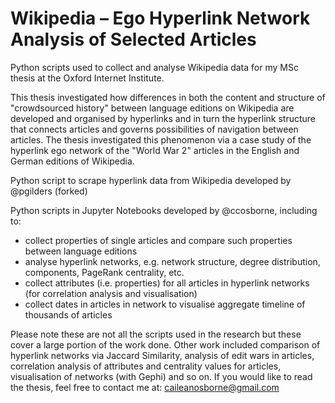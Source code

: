 # Wikipedia – Ego Hyperlink Network Analysis of Selected Articles

Python scripts used to collect and analyse Wikipedia data for my MSc thesis at the Oxford Internet Institute. 

This thesis investigated how differences in both the content and structure of "crowdsourced history" between language editions on Wikipedia are developed and organised by hyperlinks and in turn the hyperlink structure that connects articles and governs possibilities of navigation between articles. The thesis investigated this phenomenon via a case study of the hyperlink ego network of the "World War 2" articles in the English and German editions of Wikipedia.

Python script to scrape hyperlink data from Wikipedia developed by @pgilders (forked)

Python scripts in Jupyter Notebooks developed by @ccosborne, including to:

 - collect properties of single articles and compare such properties between language editions
 - analyse hyperlink networks, e.g. network structure, degree distribution, components, PageRank centrality, etc.
 - collect attributes (i.e. properties) for all articles in hyperlink networks (for correlation analysis and visualisation)
 - collect dates in articles in network to visualise aggregate timeline of thousands of articles

Please note these are not all the scripts used in the research but these cover a large portion of the work done. Other work included comparison of hyperlink networks via Jaccard Similarity, analysis of edit wars in articles, correlation analysis of attributes and centrality values for articles, visualisation of networks (with Gephi) and so on. If you would like to read the thesis, feel free to contact me at: caileanosborne@gmail.com

